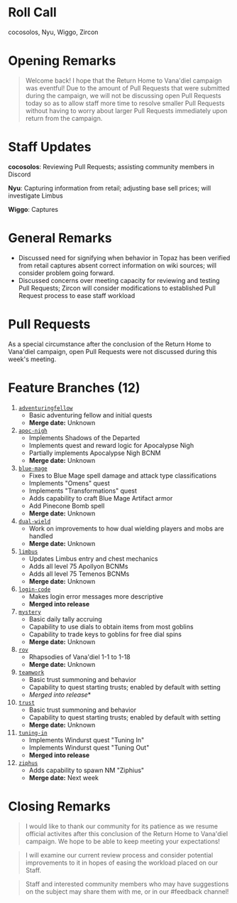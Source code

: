 # Roll Call
cocosolos, Nyu, Wiggo, Zircon
# Opening Remarks
> Welcome back! I hope that the Return Home to Vana'diel campaign was eventful! Due to the amount of Pull Requests that were submitted during the campaign, we will not be discussing open Pull Requests today so as to allow staff more time to resolve smaller Pull Requests without having to worry about larger Pull Requests immediately upon return from the campaign.

# Staff Updates

**cocosolos**: Reviewing Pull Requests; assisting community members in Discord

**Nyu**: Capturing information from retail; adjusting base sell prices; will investigate Limbus

**Wiggo**: Captures

# General Remarks
- Discussed need for signifying when behavior in Topaz has been verified from retail captures absent correct information on wiki sources; will consider problem going forward.
- Discussed concerns over meeting capacity for reviewing and testing Pull Requests; Zircon will consider modifications to established Pull Request process to ease staff workload

# Pull Requests
As a special circumstance after the conclusion of the Return Home to Vana'diel campaign, open Pull Requests were not discussed during this week's meeting.

# Feature Branches (12)
1. [`adventuringfellow`](https://github.com/project-topaz/topaz/tree/adventuringfellow)
    - Basic adventuring fellow and initial quests
    - **Merge date:** Unknown
2. [`apoc-nigh`](https://github.com/project-topaz/topaz/tree/apoc-nigh)
    - Implements Shadows of the Departed
    - Implements quest and reward logic for Apocalypse Nigh
    - Partially implements Apocalypse Nigh BCNM
    - **Merge date:** Unknown
3. [`blue-mage`](https://github.com/project-topaz/topaz/tree/blue-mage)
    - Fixes to Blue Mage spell damage and attack type classifications
    - Implements "Omens" quest
    - Implements "Transformations" quest
    - Adds capability to craft Blue Mage Artifact armor
    - Add Pinecone Bomb spell
    - **Merge date:** Unknown
4. [`dual-wield`](https://github.com/project-topaz/topaz/tree/dual-wield)
    - Work on improvements to how dual wielding players and mobs are handled
    - **Merge date:** Unknown
5. [`limbus`](https://github.com/project-topaz/topaz/tree/limbus)
    - Updates Limbus entry and chest mechanics
    - Adds all level 75 Apollyon BCNMs
    - Adds all level 75 Temenos BCNMs
    - **Merge date:** Unknown
6. [`login-code`](https://github.com/project-topaz/topaz/tree/login-code)
    - Makes login error messages more descriptive
    - **Merged into release**
7. [`mystery`](https://github.com/project-topaz/topaz/tree/mystery)
    - Basic daily tally accruing
    - Capability to use dials to obtain items from most goblins
    - Capability to trade keys to goblins for free dial spins
    - **Merge date:** Unknown
8. [`rov`](https://github.com/project-topaz/topaz/tree/rov)
    - Rhapsodies of Vana'diel 1-1 to 1-18
    - **Merge date:** Unknown
9. [`teamwork`](https://github.com/project-topaz/topaz/tree/teamwork)
    - Basic trust summoning and behavior
    - Capability to quest starting trusts; enabled by default with setting
    - *Merged into release**
10. [`trust`](https://github.com/project-topaz/topaz/tree/trust)
    - Basic trust summoning and behavior
    - Capability to quest starting trusts; enabled by default with setting
    - **Merge date:** Unknown
22. [`tuning-in`](https://github.com/project-topaz/topaz/tree/tuning-in)
    - Implements Windurst quest "Tuning In"
    - Implements Windurst quest "Tuning Out"
    - **Merged into release**
23. [`ziphus`](https://github.com/project-topaz/topaz/tree/ziphus)
    - Adds capability to spawn NM "Ziphius"
    - **Merge date:** Next week

# Closing Remarks
> I would like to thank our community for its patience as we resume official activites after this conclusion of the Return Home to Vana'diel campaign. We hope to be able to keep meeting your expectations!

> I will examine our current review process and consider potential improvements to it in hopes of easing the workload placed on our Staff.

> Staff and interested community members who may have suggestions on the subject may share them with me, or in our #feedback channel!
